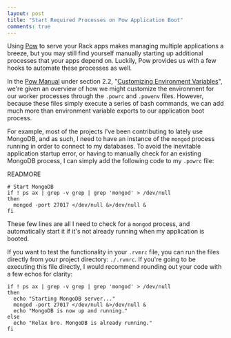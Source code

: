 ```yaml
---
layout: post
title: "Start Required Processes on Pow Application Boot"
comments: true
---
```


Using [Pow](http://pow.cx/) to serve your Rack apps makes managing multiple applications a breeze, but you may still find yourself manually starting up additional processes that your apps depend on. Luckily, Pow provides us with a few hooks to automate these processes as well.

In the [Pow Manual](http://pow.cx/manual.html) under section 2.2, "[Customizing Environment Variables](http://pow.cx/manual.html#section_2.2)", we're given an overview of how we might customize the environment for our worker processes through the `.powrc` and `.powenv` files. However, because these files simply execute a series of bash commands, we can add much more than environment variable exports to our application boot process.

For example, most of the projects I've been contributing to lately use MongoDB, and as such, I need to have an instance of the `mongod` process running in order to connect to my databases. To avoid the inevitable application startup error, or having to manually check for an existing MongoDB process, I can simply add the following code to my `.powrc` file:

READMORE

    # Start MongoDB
    if ! ps ax | grep -v grep | grep 'mongod' > /dev/null
    then
      mongod -port 27017 </dev/null &>/dev/null &
    fi

These few lines are all I need to check for a `mongod` process, and automatically start it if it's not already running when my application is booted.

If you want to test the functionality in your `.rvmrc` file, you can run the files directly from your project directory: `./.rvmrc`. If you're going to be executing this file directly, I would recommend rounding out your code with a few echos for clarity:

    if ! ps ax | grep -v grep | grep 'mongod' > /dev/null
    then
      echo "Starting MongoDB server..."
      mongod -port 27017 </dev/null &>/dev/null &
      echo "MongoDB is now up and running."
    else
      echo "Relax bro. MongoDB is already running."
    fi